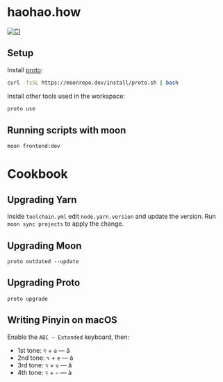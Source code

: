 # haohao.how

[![CI](https://github.com/bradleyayers/haohaohow/actions/workflows/ci.yml/badge.svg)](https://github.com/bradleyayers/haohaohow/actions/workflows/ci.yml)

## Setup

Install [proto](https://moonrepo.dev/proto):

```sh
curl -fsSL https://moonrepo.dev/install/proto.sh | bash
```

Install other tools used in the workspace:

```sh
proto use
```

## Running scripts with moon

```sh
moon frontend:dev
```

# Cookbook

## Upgrading Yarn

Inside `toolchain.yml` edit `node.yarn.version` and update the version. Run
`moon sync projects` to apply the change.

## Upgrading Moon

```
proto outdated --update
```

## Upgrading Proto

```
proto upgrade
```

## Writing Pinyin on macOS

Enable the `ABC – Extended` keyboard, then:

- 1st tone: `⌥` + `a` — ā
- 2nd tone: `⌥` + `e` — á
- 3rd tone: `⌥` + `v` — ǎ
- 4th tone: `⌥` + `~` — à
